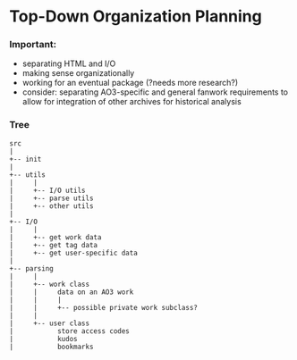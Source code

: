 
# Top-Down Organization Planning

### Important:
- separating HTML and I/O
- making sense organizationally
- working for an eventual package (?needs more research?)
- consider: separating AO3-specific and general fanwork requirements to allow for integration of other archives for historical analysis

### Tree

```
src
|
+-- init
|
+-- utils
|     |
|     +-- I/O utils
|     +-- parse utils
|     +-- other utils
|
+-- I/O
|     |
|     +-- get work data
|     +-- get tag data
|     +-- get user-specific data
|
+-- parsing
|     |
|     +-- work class
|     |     data on an AO3 work
|     |     |
|     |     +-- possible private work subclass?
|     |
|     +-- user class
|           store access codes
|           kudos
|           bookmarks
```
